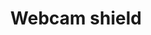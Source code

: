 ---
title: "Webcam shield"
layout: single
author_profile: false
image: \assets\icon-autodesk-fusion-360.png
categories:
  - Engineer
tags:
  - Fusion 360
---